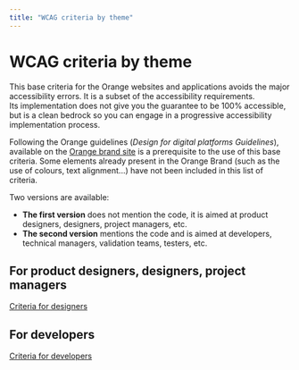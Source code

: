 ```yaml
---
title: "WCAG criteria by theme"
---
```


# WCAG criteria by theme

This base criteria for the Orange websites and applications avoids the major accessibility errors. It is a subset of the accessibility requirements.   
Its implementation does not give you the guarantee to be 100% accessible, but is a clean bedrock so you can engage in a progressive accessibility implementation process.

Following the Orange guidelines (<cite>Design for digital platforms Guidelines</cite>), available on the [Orange brand site](http://design.orange.com/) is a prerequisite to the use of this base criteria. 
Some elements already present in the Orange Brand (such as the use of colours, text alignment...) have not been included in this list of criteria.

Two versions are available:
- **The first version** does not mention the code, it is aimed at product designers, designers, project managers, etc.
- **The second version** mentions the code and is aimed at developers, technical managers, validation teams, testers, etc.

<div class="row">
    <div class="col-xs-12 col-md-6 col-lg-4">
        <h2 class="sr-only">For product designers, designers, project managers</h2>          
        <a href="../design/" class="btn btn-info">
            <img src="../images/perso1.png" alt="">
            <div>Criteria for designers</div>
        </a>
    </div>
    <div class="col-xs-12 col-md-6 col-lg-4">
        <h2 class="sr-only">For developers</h2>          
        <a href="../develop/" class="btn btn-info">
            <img src="../images/perso3.png" alt="">
            <div>Criteria for developers</div>
        </a>
    </div>
</div>
